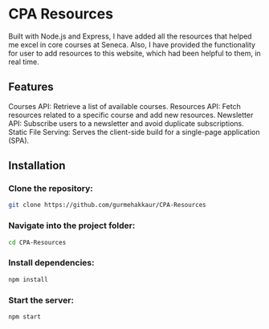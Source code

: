 # CPA Resources
Built with Node.js and Express, I have added all the resources that helped me excel in core courses at Seneca. 
Also, I have provided the functionality for user to add resources to this website, which had been helpful to them, in real time.

## Features
Courses API: Retrieve a list of available courses.
Resources API: Fetch resources related to a specific course and add new resources.
Newsletter API: Subscribe users to a newsletter and avoid duplicate subscriptions.
Static File Serving: Serves the client-side build for a single-page application (SPA).

## Installation
### Clone the repository:

``` bash
git clone https://github.com/gurmehakkaur/CPA-Resources
```
### Navigate into the project folder:

```bash
cd CPA-Resources
```
### Install dependencies:

```bash
npm install
```

### Start the server:
```bash
npm start
```
